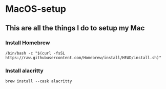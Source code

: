 # MacOS-setup

## This are all the things I do to setup my Mac

### Install Homebrew

```
/bin/bash -c "$(curl -fsSL https://raw.githubusercontent.com/Homebrew/install/HEAD/install.sh)"
```

### Install alacritty
```
brew install --cask alacritty
```
